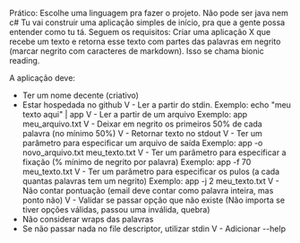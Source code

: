 Prático:
Escolhe uma linguagem pra fazer o projeto. Não pode ser java nem c#
Tu vai construir uma aplicação simples de início, pra que a gente possa entender como tu tá. Seguem os requisitos:
Criar uma aplicação X que recebe um texto e retorna esse texto com partes das palavras em negrito (marcar negrito com caracteres de markdown). Isso se chama bionic reading.

A aplicação deve:

 - Ter um nome decente (criativo)
 - Estar hospedada no github
V - Ler a partir do stdin.
    Exemplo: echo "meu texto aqui" | app
V - Ler a partir de um arquivo
    Exemplo: app meu_arquivo.txt
V - Deixar em negrito os primeiros 50% de cada palavra (no mínimo 50%)
V - Retornar texto no stdout
V - Ter um parâmetro para especificar um arquivo de saída
    Exemplo: app -o novo_arquivo.txt meu_texto.txt
V - Ter um parâmetro para especificar a fixação (% mínimo de negrito por palavra)
    Exemplo: app -f 70 meu_texto.txt
V - Ter um parâmetro para especificar os pulos (a cada quantas palavras tem um negrito)
    Exemplo: app -j 2 meu_texto.txt
V - Não contar pontuação (email deve contar como palavra inteira, mas ponto não)
V - Validar se passar opção que não existe (Não importa se tiver opções válidas, passou uma inválida, quebra)
  - Não considerar wraps das palavras
  - Se não passar nada no file descriptor, utilizar stdin
V - Adicionar --help